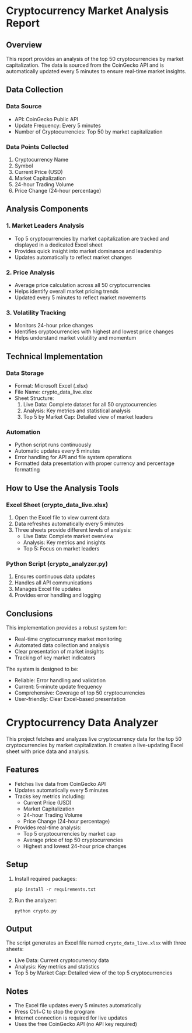 # Cryptocurrency Market Analysis Report

## Overview
This report provides an analysis of the top 50 cryptocurrencies by market capitalization. The data is sourced from the CoinGecko API and is automatically updated every 5 minutes to ensure real-time market insights.

## Data Collection
### Data Source
- API: CoinGecko Public API
- Update Frequency: Every 5 minutes
- Number of Cryptocurrencies: Top 50 by market capitalization

### Data Points Collected
1. Cryptocurrency Name
2. Symbol
3. Current Price (USD)
4. Market Capitalization
5. 24-hour Trading Volume
6. Price Change (24-hour percentage)

## Analysis Components

### 1. Market Leaders Analysis
- Top 5 cryptocurrencies by market capitalization are tracked and displayed in a dedicated Excel sheet
- Provides quick insight into market dominance and leadership
- Updates automatically to reflect market changes

### 2. Price Analysis
- Average price calculation across all 50 cryptocurrencies
- Helps identify overall market pricing trends
- Updated every 5 minutes to reflect market movements

### 3. Volatility Tracking
- Monitors 24-hour price changes
- Identifies cryptocurrencies with highest and lowest price changes
- Helps understand market volatility and momentum

## Technical Implementation

### Data Storage
- Format: Microsoft Excel (.xlsx)
- File Name: crypto_data_live.xlsx
- Sheet Structure:
  1. Live Data: Complete dataset for all 50 cryptocurrencies
  2. Analysis: Key metrics and statistical analysis
  3. Top 5 by Market Cap: Detailed view of market leaders

### Automation
- Python script runs continuously
- Automatic updates every 5 minutes
- Error handling for API and file system operations
- Formatted data presentation with proper currency and percentage formatting

## How to Use the Analysis Tools

### Excel Sheet (crypto_data_live.xlsx)
1. Open the Excel file to view current data
2. Data refreshes automatically every 5 minutes
3. Three sheets provide different levels of analysis:
   - Live Data: Complete market overview
   - Analysis: Key metrics and insights
   - Top 5: Focus on market leaders

### Python Script (crypto_analyzer.py)
1. Ensures continuous data updates
2. Handles all API communications
3. Manages Excel file updates
4. Provides error handling and logging

## Conclusions
This implementation provides a robust system for:
- Real-time cryptocurrency market monitoring
- Automated data collection and analysis
- Clear presentation of market insights
- Tracking of key market indicators

The system is designed to be:
- Reliable: Error handling and validation
- Current: 5-minute update frequency
- Comprehensive: Coverage of top 50 cryptocurrencies
- User-friendly: Clear Excel-based presentation


# Cryptocurrency Data Analyzer

This project fetches and analyzes live cryptocurrency data for the top 50 cryptocurrencies by market capitalization. It creates a live-updating Excel sheet with price data and analysis.

## Features

- Fetches live data from CoinGecko API
- Updates automatically every 5 minutes
- Tracks key metrics including:
  - Current Price (USD)
  - Market Capitalization
  - 24-hour Trading Volume
  - Price Change (24-hour percentage)
- Provides real-time analysis:
  - Top 5 cryptocurrencies by market cap
  - Average price of top 50 cryptocurrencies
  - Highest and lowest 24-hour price changes

## Setup

1. Install required packages:
   ```
   pip install -r requirements.txt
   ```

2. Run the analyzer:
   ```
   python crypto.py
   ```

## Output

The script generates an Excel file named `crypto_data_live.xlsx` with three sheets:
- Live Data: Current cryptocurrency data
- Analysis: Key metrics and statistics
- Top 5 by Market Cap: Detailed view of the top 5 cryptocurrencies

## Notes

- The Excel file updates every 5 minutes automatically
- Press Ctrl+C to stop the program
- Internet connection is required for live updates
- Uses the free CoinGecko API (no API key required)
